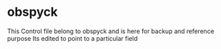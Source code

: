 # obspyck
This Control file belong to obspyck and is here for backup and reference purpose
Its edited to point to a particular field

